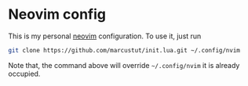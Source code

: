# Neovim config

This is my personal [neovim](https://neovim.io) configuration. To use it, just run

```sh
git clone https://github.com/marcustut/init.lua.git ~/.config/nvim 
```

Note that, the command above will override `~/.config/nvim` it is already occupied.

